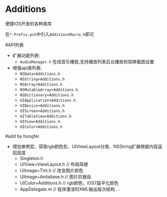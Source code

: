 Additions
=========

便捷iOS开发的各种类库

在`*-Prefix.pch`中引入`AdditionsMacro.h`即可

#API列表
* 扩展功能列表:
	* `AudioManager.h` 在线音乐播放,支持播放列表后台播放和锁屏截图设置
* 增强api类列表:
	* `NSData+Additions.h`
	* `NSString+Additions.h`
	* `NSArray+Additions.h`
	* `NSMutableArray+Additions.h`
	* `NSDictionary+Additions.h`
	* `UIApplication+Additions.h`
	* `UIDevice+Additions.h`
	* `UIScreen+Additions.h`
	* `UITableView+Additions.h`
	* `UIView+Additions.h`
	* `UIColor+Additions.h`

#add by hongfei
* 增加单例宏、获取rgb颜色宏、UIViewLayout分类、NSString扩展根据内容返回高度
	* Singleton.h
	* UIView+ViewLayout.h		// 布局简便
	* UIImage+Tint.h  	// 改变图片颜色
	* UIImage+Antialiase.h 		// 图片抗锯齿
	* UIColor+Additions.h 		// rgb颜色、iOS7扁平化颜色
	* AppDelegate.m 	// 程序激活时XML输出层次结构
	...
